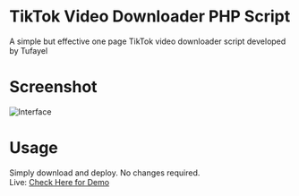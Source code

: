 # TikTok Video Downloader PHP Script
A simple but effective one page TikTok video downloader script developed by Tufayel
# Screenshot
<img src="https://raw.githubusercontent.com/TufayelLUS/TikTok-Video-Downloader-PHP/master/Screenshot.PNG" alt="Interface" /><br>
# Usage
Simply download and deploy. No changes required.
<br>
Live: <a href="http://www.tufayel.rocks/tiktok.php">Check Here for Demo</a>
